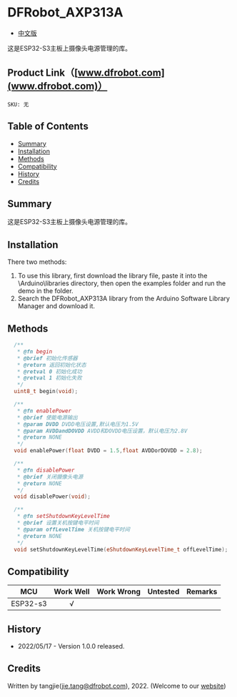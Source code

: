 # DFRobot_AXP313A

* [中文版](./README_CN.md)

这是ESP32-S3主板上摄像头电源管理的库。


## Product Link（[www.dfrobot.com](www.dfrobot.com)）
    SKU: 无

## Table of Contents
  - [Summary](#summary)
  - [Installation](#installation)
  - [Methods](#methods)
  - [Compatibility](#compatibility)
  - [History](#history)
  - [Credits](#credits)

## Summary
这是ESP32-S3主板上摄像头电源管理的库。

## Installation

There two methods: 
1. To use this library, first download the library file, paste it into the \Arduino\libraries directory, then open the examples folder and run the demo in the folder.
2. Search the DFRobot_AXP313A library from the Arduino Software Library Manager and download it.

## Methods

```C++
  /**
   * @fn begin
   * @brief 初始化传感器
   * @return 返回初始化状态
   * @retval 0 初始化成功
   * @retval 1 初始化失败
   */
  uint8_t begin(void);

  /**
   * @fn enablePower
   * @brief 使能电源输出
   * @param DVDD DVDD电压设置,默认电压为1.5V
   * @param AVDDandDOVDD AVDD和DOVDD电压设置，默认电压为2.8V
   * @return NONE
   */
  void enablePower(float DVDD = 1.5,float AVDDorDOVDD = 2.8);

  /**
   * @fn disablePower
   * @brief 关闭摄像头电源
   * @return NONE
   */
  void disablePower(void);

  /**
   * @fn setShutdownKeyLevelTime
   * @brief 设置关机按键电平时间
   * @param offLevelTime 关机按键电平时间
   * @return NONE
   */
  void setShutdownKeyLevelTime(eShutdownKeyLevelTime_t offLevelTime);
```
## Compatibility

MCU                |  Work Well    | Work Wrong   | Untested    | Remarks
------------------ | :----------: | :----------: | :---------: | -----
ESP32-s3           |      √       |              |             | 


## History

- 2022/05/17 - Version 1.0.0 released.

## Credits

Written by tangjie(jie.tang@dfrobot.com), 2022. (Welcome to our [website](https://www.dfrobot.com/))

